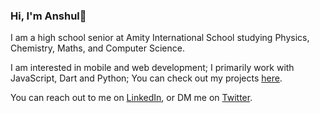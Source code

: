 ### Hi, I'm Anshul👋

I am a high school senior at Amity International School studying Physics, Chemistry, Maths, and Computer Science.

I am interested in mobile and web development; I primarily work with JavaScript, Dart and Python; You can check out my projects [here](https://anshulsaha.me/projects). 

You can reach out to me on [LinkedIn](https://www.linkedin.com/in/anshulsaha/), or DM me on [Twitter](https://twitter.com/saha_anshul).